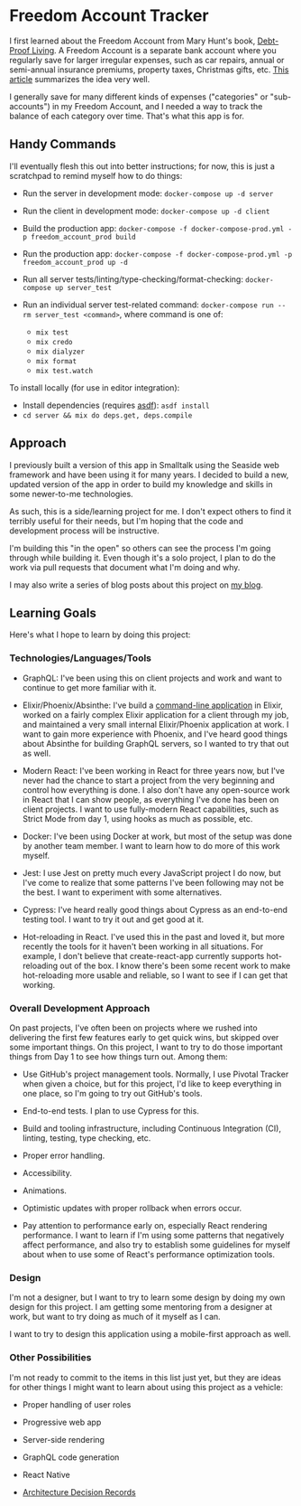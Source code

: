 # Freedom Account Tracker

I first learned about the Freedom Account from Mary Hunt's book, [Debt-Proof
Living](https://www.amazon.com/gp/product/0800721454/).  A Freedom Account is a
separate bank account where you regularly save for larger irregular expenses,
such as car repairs, annual or semi-annual insurance premiums, property taxes,
Christmas gifts, etc. [This article](http://www.mdmproofing.com/iym/freedom.php)
summarizes the idea very well.

I generally save for many different kinds of expenses ("categories" or
"sub-accounts") in my Freedom Account, and I needed a way to track the balance
of each category over time.  That's what this app is for.

## Handy Commands

I'll eventually flesh this out into better instructions; for now, this is just a
scratchpad to remind myself how to do things:

- Run the server in development mode: `docker-compose up -d server`
- Run the client in development mode: `docker-compose up -d client`

- Build the production app: `docker-compose -f docker-compose-prod.yml -p freedom_account_prod build`
- Run the production app: `docker-compose -f docker-compose-prod.yml -p freedom_account_prod up -d`

- Run all server tests/linting/type-checking/format-checking:
  `docker-compose up server_test`

- Run an individual server test-related command:
  `docker-compose run --rm server_test <command>`,
  where command is one of:
  - `mix test`
  - `mix credo`
  - `mix dialyzer`
  - `mix format`
  - `mix test.watch`

To install locally (for use in editor integration):
- Install dependencies (requires [asdf](https://github.com/asdf-vm/asdf)): `asdf install`
- `cd server && mix do deps.get, deps.compile`

## Approach

I previously built a version of this app in Smalltalk using the Seaside web
framework and have been using it for many years.  I decided to build a new,
updated version of the app in order to build my knowledge and skills in some
newer-to-me technologies.

As such, this is a side/learning project for me.  I don't expect others to find
it terribly useful for their needs, but I'm hoping that the code and development
process will be instructive.

I'm building this "in the open" so others can see the process I'm going through
while building it.  Even though it's a solo project, I plan to do the work via
pull requests that document what I'm doing and why.

I may also write a series of blog posts about this project on [my
blog](http://randycoulman.com/blog/).

## Learning Goals

Here's what I hope to learn by doing this project:

### Technologies/Languages/Tools

- GraphQL: I've been using this on client projects and work and want to continue
  to get more familiar with it.

- Elixir/Phoenix/Absinthe: I've build a [command-line
  application](https://github.com/randycoulman/invoice_tracker) in Elixir,
  worked on a fairly complex Elixir application for a client through my job, and
  maintained a very small internal Elixir/Phoenix application at work.  I want
  to gain more experience with Phoenix, and I've heard good things about
  Absinthe for building GraphQL servers, so I wanted to try that out as well.

- Modern React: I've been working in React for three years now, but I've never
  had the chance to start a project from the very beginning and control how
  everything is done.  I also don't have any open-source work in React that I
  can show people, as everything I've done has been on client projects.  I want
  to use fully-modern React capabilities, such as Strict Mode from day 1, using
  hooks as much as possible, etc.

- Docker: I've been using Docker at work, but most of the setup was done by
  another team member.  I want to learn how to do more of this work myself.

- Jest: I use Jest on pretty much every JavaScript project I do now, but I've
  come to realize that some patterns I've been following may not be the best.  I
  want to experiment with some alternatives.

- Cypress: I've heard really good things about Cypress as an end-to-end testing
  tool.  I want to try it out and get good at it.

- Hot-reloading in React.  I've used this in the past and loved it, but more
  recently the tools for it haven't been working in all situations.  For
  example, I don't believe that create-react-app currently supports
  hot-reloading out of the box.  I know there's been some recent work to make
  hot-reloading more usable and reliable, so I want to see if I can get that
  working.

### Overall Development Approach

On past projects, I've often been on projects where we rushed into delivering
the first few features early to get quick wins, but skipped over some important
things.  On this project, I want to try to do those important things from Day 1
to see how things turn out.  Among them:

- Use GitHub's project management tools.  Normally, I use Pivotal Tracker when
  given a choice, but for this project, I'd like to keep everything in one
  place, so I'm going to try out GitHub's tools.

- End-to-end tests.  I plan to use Cypress for this.

- Build and tooling infrastructure, including Continuous Integration
  (CI), linting, testing, type checking, etc.

- Proper error handling.

- Accessibility.

- Animations.

- Optimistic updates with proper rollback when errors occur.

- Pay attention to performance early on, especially React rendering performance.
  I want to learn if I'm using some patterns that negatively affect performance,
  and also try to establish some guidelines for myself about when to use some of
  React's performance optimization tools.

### Design

I'm not a designer, but I want to try to learn some design by doing my own
design for this project.  I am getting some mentoring from a designer at work,
but want to try doing as much of it myself as I can.

I want to try to design this application using a mobile-first approach as well.

### Other Possibilities

I'm not ready to commit to the items in this list just yet, but they are ideas
for other things I might want to learn about using this project as a vehicle:

- Proper handling of user roles

- Progressive web app

- Server-side rendering

- GraphQL code generation

- React Native

- [Architecture Decision
  Records](http://thinkrelevance.com/blog/2011/11/15/documenting-architecture-decisions)
